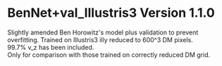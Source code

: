 # BenNet+val_Illustris3 Version 1.1.0
Slightly amended Ben Horowitz's model plus validation to prevent overfitting.
Trained on Illustris3 illy reduced to 600^3 DM pixels.  
99.7% v_z has been included.  
Only for comparison with those trained on correctly reduced DM grid.
